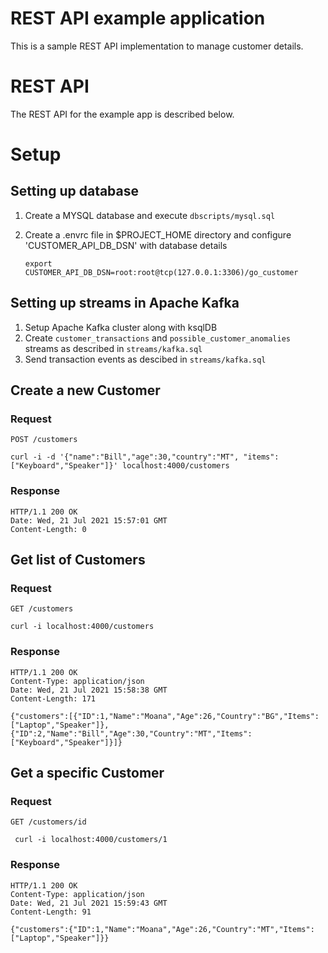
# REST API example application

This is a sample REST API implementation to manage customer details.

# REST API

The REST API for the example app is described below.


# Setup

## Setting up database
 1. Create a MYSQL database and execute `dbscripts/mysql.sql`
 2. Create a .envrc file in $PROJECT_HOME directory and configure 'CUSTOMER_API_DB_DSN' with database details 
	
		export CUSTOMER_API_DB_DSN=root:root@tcp(127.0.0.1:3306)/go_customer

## Setting up streams in Apache Kafka

1. Setup Apache Kafka cluster along with ksqlDB
2. Create `customer_transactions` and `possible_customer_anomalies` streams as described in `streams/kafka.sql`
3. Send transaction events as descibed in `streams/kafka.sql` 

## Create a new Customer

### Request

`POST /customers`

    curl -i -d '{"name":"Bill","age":30,"country":"MT", "items": ["Keyboard","Speaker"]}' localhost:4000/customers

### Response

	HTTP/1.1 200 OK
	Date: Wed, 21 Jul 2021 15:57:01 GMT
	Content-Length: 0	


## Get list of Customers

### Request

`GET /customers`

    curl -i localhost:4000/customers

### Response

	HTTP/1.1 200 OK
	Content-Type: application/json
	Date: Wed, 21 Jul 2021 15:58:38 GMT
	Content-Length: 171

	{"customers":[{"ID":1,"Name":"Moana","Age":26,"Country":"BG","Items":["Laptop","Speaker"]},{"ID":2,"Name":"Bill","Age":30,"Country":"MT","Items":["Keyboard","Speaker"]}]}
	

## Get a specific Customer

### Request

`GET /customers/id`

     curl -i localhost:4000/customers/1 

### Response

	HTTP/1.1 200 OK
	Content-Type: application/json
	Date: Wed, 21 Jul 2021 15:59:43 GMT
	Content-Length: 91

	{"customers":{"ID":1,"Name":"Moana","Age":26,"Country":"MT","Items":["Laptop","Speaker"]}}
